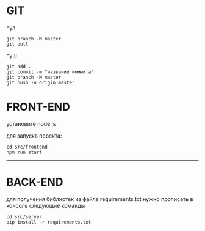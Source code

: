 # GIT

пул

```
git branch -M master
git pull
```

пуш

```
git add .
git commit -m "название коммита"
git branch -M master
git push -u origin master
```


# FRONT-END

установите node js

для запуска проекта:
```
cd src/frontend
npm run start
```

---

# BACK-END

для получения библиотек из файла requirements.txt нужно прописать в консоль следующие команды

```
cd src/server
pip install -r requirements.txt

```
